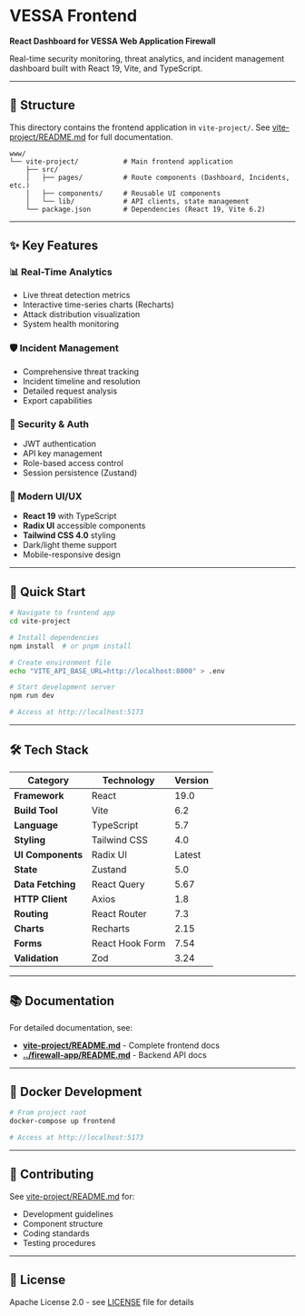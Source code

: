 # VESSA Frontend

**React Dashboard for VESSA Web Application Firewall**

Real-time security monitoring, threat analytics, and incident management dashboard built with React 19, Vite, and TypeScript.

---

## 📁 Structure

This directory contains the frontend application in `vite-project/`. See [vite-project/README.md](vite-project/README.md) for full documentation.

```
www/
└── vite-project/           # Main frontend application
    ├── src/
    │   ├── pages/          # Route components (Dashboard, Incidents, etc.)
    │   ├── components/     # Reusable UI components
    │   └── lib/            # API clients, state management
    └── package.json        # Dependencies (React 19, Vite 6.2)
```

---

## ✨ Key Features

### 📊 Real-Time Analytics
- Live threat detection metrics
- Interactive time-series charts (Recharts)
- Attack distribution visualization
- System health monitoring

### 🛡️ Incident Management
- Comprehensive threat tracking
- Incident timeline and resolution
- Detailed request analysis
- Export capabilities

### 🔐 Security & Auth
- JWT authentication
- API key management
- Role-based access control
- Session persistence (Zustand)

### 🎨 Modern UI/UX
- **React 19** with TypeScript
- **Radix UI** accessible components
- **Tailwind CSS 4.0** styling
- Dark/light theme support
- Mobile-responsive design

---

## 🚀 Quick Start

```bash
# Navigate to frontend app
cd vite-project

# Install dependencies
npm install  # or pnpm install

# Create environment file
echo "VITE_API_BASE_URL=http://localhost:8000" > .env

# Start development server
npm run dev

# Access at http://localhost:5173
```

---

## 🛠️ Tech Stack

| Category | Technology | Version |
|----------|------------|----------|
| **Framework** | React | 19.0 |
| **Build Tool** | Vite | 6.2 |
| **Language** | TypeScript | 5.7 |
| **Styling** | Tailwind CSS | 4.0 |
| **UI Components** | Radix UI | Latest |
| **State** | Zustand | 5.0 |
| **Data Fetching** | React Query | 5.67 |
| **HTTP Client** | Axios | 1.8 |
| **Routing** | React Router | 7.3 |
| **Charts** | Recharts | 2.15 |
| **Forms** | React Hook Form | 7.54 |
| **Validation** | Zod | 3.24 |

---

## 📚 Documentation

For detailed documentation, see:
- **[vite-project/README.md](vite-project/README.md)** - Complete frontend docs
- **[../firewall-app/README.md](../firewall-app/README.md)** - Backend API docs

---

## 🐳 Docker Development

```bash
# From project root
docker-compose up frontend

# Access at http://localhost:5173
```

---

## 🤝 Contributing

See [vite-project/README.md](vite-project/README.md) for:
- Development guidelines
- Component structure
- Coding standards
- Testing procedures

---

## 📄 License

Apache License 2.0 - see [LICENSE](../LICENSE) file for details
